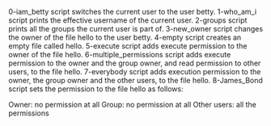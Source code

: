 0-iam_betty script switches the current user to the user betty.
1-who_am_i script prints the effective username of the current user.
2-groups script prints all the groups the current user is part of.
3-new_owner script changes the owner of the file hello to the user betty.
4-empty script creates an empty file called hello.
5-execute script adds execute permission to the owner of the file hello.
6-multiple_permissions script adds execute permission to the owner and the group owner, and read permission to other users, to the file hello.
7-everybody script adds execution permission to the owner, the group owner and the other users, to the file hello.
8-James_Bond script sets the permission to the file hello as follows:

Owner: no permission at all
Group: no permission at all
Other users: all the permissions
